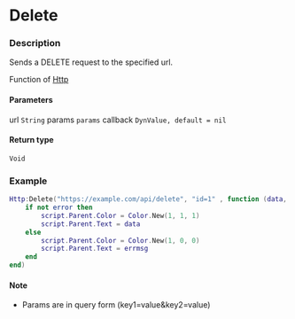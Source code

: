 # Delete

### Description

Sends a DELETE request to the specified url.

Function of [Http](../../)

#### Parameters

url `String`
params `params`
callback `DynValue, default = nil`

#### Return type

`Void`

### Example

```lua
Http:Delete("https://example.com/api/delete", "id=1" , function (data, error, errmsg)
    if not error then
        script.Parent.Color = Color.New(1, 1, 1)
        script.Parent.Text = data
    else
        script.Parent.Color = Color.New(1, 0, 0)
        script.Parent.Text = errmsg
    end
end)
```

#### Note

- Params are in query form (key1=value&key2=value)
